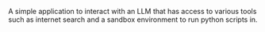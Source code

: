 A simple application to interact with an LLM that has access to various tools such as internet search and a sandbox environment to run python scripts in.
